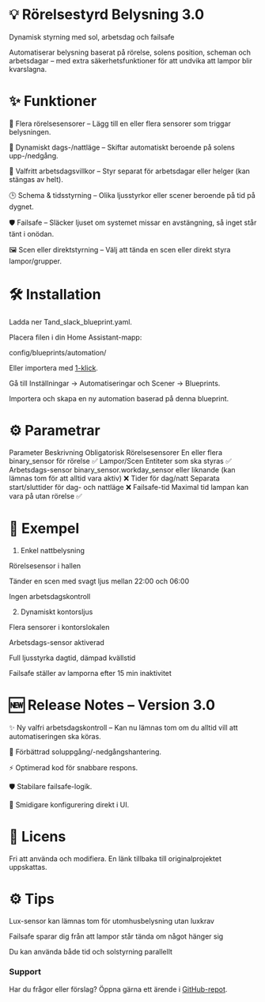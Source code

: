 # 💡 Rörelsestyrd Belysning 3.0

Dynamisk styrning med sol, arbetsdag och failsafe

Automatiserar belysning baserat på rörelse, solens position, scheman och arbetsdagar – med extra säkerhetsfunktioner för att undvika att lampor blir kvarslagna.

# ✨ Funktioner

🚶 Flera rörelsesensorer – Lägg till en eller flera sensorer som triggar belysningen.

🌅 Dynamiskt dags-/nattläge – Skiftar automatiskt beroende på solens upp-/nedgång.

📅 Valfritt arbetsdagsvillkor – Styr separat för arbetsdagar eller helger (kan stängas av helt).

🕒 Schema & tidsstyrning – Olika ljusstyrkor eller scener beroende på tid på dygnet.

🛡 Failsafe – Släcker ljuset om systemet missar en avstängning, så inget står tänt i onödan.

🖼 Scen eller direktstyrning – Välj att tända en scen eller direkt styra lampor/grupper.

# 🛠 Installation

Ladda ner Tand_slack_blueprint.yaml.

Placera filen i din Home Assistant-mapp:

config/blueprints/automation/

Eller importera med [1-klick](https://my.home-assistant.io/redirect/blueprint_import?blueprint_url=https://raw.githubusercontent.com/razzietheman/Avancerad-blueprint-for-belysning/main/Tand_slack_blueprint.yaml).

Gå till Inställningar → Automatiseringar och Scener → Blueprints.

Importera och skapa en ny automation baserad på denna blueprint.

# ⚙️ Parametrar
Parameter	Beskrivning	Obligatorisk
Rörelsesensorer	En eller flera binary_sensor för rörelse	✅
Lampor/Scen	Entiteter som ska styras	✅
Arbetsdags-sensor	binary_sensor.workday_sensor eller liknande (kan lämnas tom för att alltid vara aktiv)	❌
Tider för dag/natt	Separata start/sluttider för dag- och nattläge	❌
Failsafe-tid	Maximal tid lampan kan vara på utan rörelse	✅

# 📖 Exempel
1. Enkel nattbelysning

Rörelsesensor i hallen

Tänder en scen med svagt ljus mellan 22:00 och 06:00

Ingen arbetsdagskontroll

2. Dynamiskt kontorsljus

Flera sensorer i kontorslokalen

Arbetsdags-sensor aktiverad

Full ljusstyrka dagtid, dämpad kvällstid

Failsafe ställer av lamporna efter 15 min inaktivitet

# 🆕 Release Notes – Version 3.0

✨ Ny valfri arbetsdagskontroll – Kan nu lämnas tom om du alltid vill att automatiseringen ska köras.

🔄 Förbättrad soluppgång/-nedgångshantering.

⚡ Optimerad kod för snabbare respons.

🛡 Stabilare failsafe-logik.

🎯 Smidigare konfigurering direkt i UI.

# 📜 Licens

Fri att använda och modifiera. En länk tillbaka till originalprojektet uppskattas.

# ⚙ Tips

Lux-sensor kan lämnas tom för utomhusbelysning utan luxkrav

Failsafe sparar dig från att lampor står tända om något hänger sig

Du kan använda både tid och solstyrning parallellt

### Support  
Har du frågor eller förslag? Öppna gärna ett ärende i [GitHub-repot](https://github.com/razzietheman/Avancerad-blueprint-for-belysning).